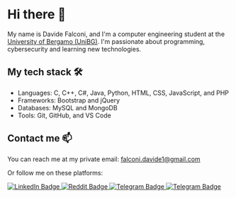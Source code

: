 # Hi there 👋

My name is Davide Falconi, and I'm a computer engineering student at the [University of Bergamo (UniBG)](https://www.unibg.it/). I'm passionate about programming, cybersecurity and learning new technologies.

## My tech stack 🛠️

- Languages: C, C++, C#, Java, Python, HTML, CSS, JavaScript, and PHP
- Frameworks: Bootstrap and jQuery
- Databases: MySQL and MongoDB
- Tools: Git, GitHub, and VS Code

## Contact me 📫

You can reach me at my private email: falconi.davide1@gmail.com

Or follow me on these platforms:

<div id="badges">
  <a href="https://www.linkedin.com/in/davidefalconi69/">
    <img src="https://img.shields.io/badge/LinkedIn-0072b1?style=for-the-badge&logo=linkedin&logoColor=white" alt="LinkedIn Badge"/>
  </a>
  <a href="https://www.reddit.com/user/DFalconD">
    <img src="https://img.shields.io/badge/Reddit-ff4500?style=for-the-badge&logo=reddit&logoColor=white" alt="Reddit Badge"/>
  </a>
  <a href="https://t.me/Davice">
    <img src="https://img.shields.io/badge/Telegram-2AABEE?style=for-the-badge&logo=telegram&logoColor=white" alt="Telegram Badge"/>
  </a>
  <a href="https://discord.com/users/217670495896731648">
    <img src="https://img.shields.io/badge/Discord-7289da?style=for-the-badge&logo=discord&logoColor=white" alt="Telegram Badge"/>
  </a>
</div>

